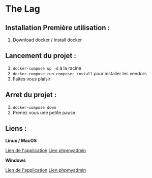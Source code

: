 # **The Lag**

## Installation Première utilisation :

1. Download docker / install docker

## Lancement du projet :

1. `docker-compose up -d` à la racine
2. `docker-compose run composer install` pour installer les vendors
3. Faites vous plaisir

## Arret du projet :

1. `docker-compose down`
2. Prenez vous une petite pause

## Liens :

**Linux / MacOS**

[Lien de l'application](http://localhost:80)
[Lien phpmyadmin](http://localhost:8080)

**Windows**

[Lien de l'application](http://192.168.99.100:80)
[Lien phpmyadmin](http://192.168.99.100:80)

